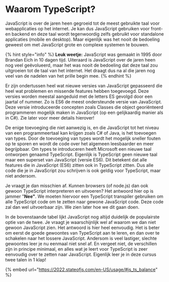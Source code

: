 # Waarom TypeScript?

JavaScript is over de jaren heen gegroeid tot de meest gebruikte taal voor webapplicaties op het internet. Je kan dus JavaScript gebruiken voor front- en backend en deze taal wordt tegenwoordig zelfs gebruikt voor standalone applicaties (mobile en desktop). Maar eigenlijk was het nooit de bedoeling geweest om met JavaScript grote en complexe systemen te bouwen.

{% hint style="info" %}
**Leuk weetje:** JavaScript was gemaakt in 1995 door Brandan Eich in 10 dagen tijd. Uiteraard is JavaScript over de jaren heen nog veel geëvolueerd, maar het was nooit de bedoeling dat deze taal zou uitgroeien tot de taal van het internet. Het draagt dus na al die jaren nog veel van de nadelen van het prille begin mee.
{% endhint %}

Er zijn ondertussen heel wat nieuwe versies van JavaScript gepasseerd die heel wat problemen en missende features hebben toegevoegd. Deze versies worden meestal aangeduid met de letters ES gevolgd door een jaartal of nummer. Zo is ES6 de meest ondersteunde versie van JavaScript. Deze versie introduceerde concepten zoals Classes die object georiënteerd programmeren mogelijk maken in JavaScript (op een gelijkaardig manier als in C#). Zie later voor meer details hierover!

De enige toevoeging die niet aanwezig is, en die JavaScript tot het niveau van een programmeertaal kan krijgen zoals C# of Java, is het toevoegen van types. Door de toevoeging van types wordt het mogelijk sneller fouten op te sporen en wordt de code over het algemeen leesbaarder en meer begrijpbaar. Om types te introduceren heeft Microsoft een nieuwe taal ontworpen genaamd TypeScript. Eigenlijk is TypeScript geen nieuwe taal maar een superset van JavaScript (versie ES6). Dit betekent dat alle features die in JavaScript (ES6) zitten ook in TypeScript zitten. Dus alle code die je in JavaScript zou schrijven is ook geldig voor TypeScript, maar niet andersom.

Je vraagt je dan misschien af. Kunnen browsers (of node.js) dan ook gewoon TypeScript interpreteren en uitvoeren? Het antwoord hier op is jammer "**Nee"**. We moeten hiervoor een TypeScript transpiler gebruiken om alle TypeScript code om te zetten naar gewone JavaScript code. Deze code zal dan wel uitvoerbaar zijn. We zien later hoe we dit gaan doen.

In de bovenstaande tabel lijkt JavaScript nog altijd duidelijk de populairste optie van de twee. Je vraagt je waarschijnlijk wel af waarom we dan niet gewoon JavaScript zien. Het antwoord is hier heel eenvoudig. Het is beter om eerst de goede gewoontes van TypeScript aan te leren, en dan over te schakelen naar het lossere JavaScript. Andersom is veel lastiger, slechte gewoontes leer je nu eenmaal niet snel af. En vergeet niet, de verschillen zijn in principe minimaal, en alles wat je leert voor TypeScript is zeer eenvoudig over te zetten naar JavaScript. Eigenlijk leer je in deze cursus twee talen in 1 klap!

{% embed url="https://2022.stateofjs.com/en-US/usage/#js_ts_balance" %}
